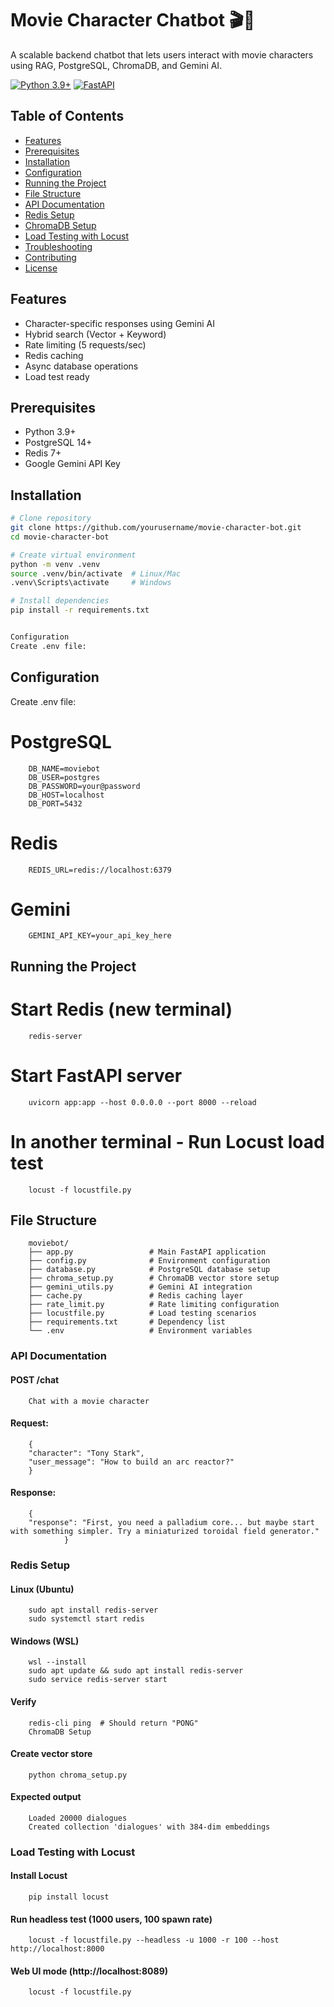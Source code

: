 # Movie Character Chatbot 🎬🤖

A scalable backend chatbot that lets users interact with movie characters using RAG, PostgreSQL, ChromaDB, and Gemini AI.

[![Python 3.9+](https://img.shields.io/badge/Python-3.9%2B-blue)](https://python.org)
[![FastAPI](https://img.shields.io/badge/Framework-FastAPI-green)](https://fastapi.tiangolo.com)

## Table of Contents

- [Features](#features)
- [Prerequisites](#prerequisites)
- [Installation](#installation)
- [Configuration](#configuration)
- [Running the Project](#running-the-project)
- [File Structure](#file-structure)
- [API Documentation](#api-documentation)
- [Redis Setup](#redis-setup)
- [ChromaDB Setup](#chromadb-setup)
- [Load Testing with Locust](#load-testing-with-locust)
- [Troubleshooting](#troubleshooting)
- [Contributing](#contributing)
- [License](#license)

## Features

- Character-specific responses using Gemini AI
- Hybrid search (Vector + Keyword)
- Rate limiting (5 requests/sec)
- Redis caching
- Async database operations
- Load test ready

## Prerequisites

- Python 3.9+
- PostgreSQL 14+
- Redis 7+
- Google Gemini API Key

## Installation

```bash
# Clone repository
git clone https://github.com/yourusername/movie-character-bot.git
cd movie-character-bot

# Create virtual environment
python -m venv .venv
source .venv/bin/activate  # Linux/Mac
.venv\Scripts\activate     # Windows

# Install dependencies
pip install -r requirements.txt


Configuration
Create .env file:
```

## Configuration

Create .env file:

# PostgreSQL

        DB_NAME=moviebot
        DB_USER=postgres
        DB_PASSWORD=your@password
        DB_HOST=localhost
        DB_PORT=5432

# Redis

        REDIS_URL=redis://localhost:6379

# Gemini

        GEMINI_API_KEY=your_api_key_here

## Running the Project

# Start Redis (new terminal)

        redis-server

# Start FastAPI server

        uvicorn app:app --host 0.0.0.0 --port 8000 --reload

# In another terminal - Run Locust load test

        locust -f locustfile.py

## File Structure

        moviebot/
        ├── app.py                 # Main FastAPI application
        ├── config.py              # Environment configuration
        ├── database.py            # PostgreSQL database setup
        ├── chroma_setup.py        # ChromaDB vector store setup
        ├── gemini_utils.py        # Gemini AI integration
        ├── cache.py               # Redis caching layer
        ├── rate_limit.py          # Rate limiting configuration
        ├── locustfile.py          # Load testing scenarios
        ├── requirements.txt       # Dependency list
        └── .env                   # Environment variables

### API Documentation

#### POST /chat

        Chat with a movie character

#### Request:

        {
        "character": "Tony Stark",
        "user_message": "How to build an arc reactor?"
        }

#### Response:

        {
        "response": "First, you need a palladium core... but maybe start with something simpler. Try a miniaturized toroidal field generator."
                }

### Redis Setup

#### Linux (Ubuntu)

        sudo apt install redis-server
        sudo systemctl start redis

#### Windows (WSL)

        wsl --install
        sudo apt update && sudo apt install redis-server
        sudo service redis-server start

#### Verify

        redis-cli ping  # Should return "PONG"
        ChromaDB Setup

#### Create vector store

        python chroma_setup.py

#### Expected output

        Loaded 20000 dialogues
        Created collection 'dialogues' with 384-dim embeddings

### Load Testing with Locust

#### Install Locust

        pip install locust

#### Run headless test (1000 users, 100 spawn rate)

        locust -f locustfile.py --headless -u 1000 -r 100 --host http://localhost:8000

#### Web UI mode (http://localhost:8089)

        locust -f locustfile.py
